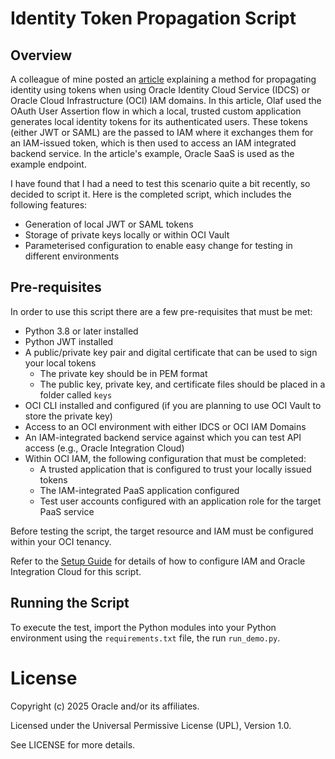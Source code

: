 # Identity Token Propagation Script

## Overview

A colleague of mine posted an [article](https://www.ateam-oracle.com/post/authentication-and-user-propagation-for-api-calls) explaining a method for propagating identity using tokens when using Oracle Identity Cloud Service (IDCS) or Oracle Cloud Infrastructure (OCI) IAM domains. In this article, Olaf used the OAuth User Assertion flow in which a local, trusted custom application generates local identity tokens for its authenticated users. These tokens (either JWT or SAML) are the passed to IAM where it exchanges them for an IAM-issued token, which is then used to access an IAM integrated backend service. In the article's example, Oracle SaaS is used as the example endpoint.

I have found that I had a need to test this scenario quite a bit recently, so decided to script it. Here is the completed script, which includes the following features:

- Generation of local JWT or SAML tokens
- Storage of private keys locally or within OCI Vault
- Parameterised configuration to enable easy change for testing in different environments

## Pre-requisites

In order to use this script there are a few pre-requisites that must be met:

- Python 3.8 or later installed
- Python JWT installed
- A public/private key pair and digital certificate that can be used to sign your local tokens
    - The private key should be in PEM format
    - The public key, private key, and certificate files should be placed in a folder called `keys`
- OCI CLI installed and configured (if you are planning to use OCI Vault to store the private key)
- Access to an OCI environment with either IDCS or OCI IAM Domains
- An IAM-integrated backend service against which you can test API access (e.g., Oracle Integration Cloud)
- Within OCI IAM, the following configuration that must be completed:
    - A trusted application that is configured to trust your locally issued tokens
    - The IAM-integrated PaaS application configured
    - Test user accounts configured with an application role for the target PaaS service

Before testing the script, the target resource and IAM must be configured within your OCI tenancy. 

Refer to the [Setup Guide](./oic-target-setup.md) for details of how to configure IAM and Oracle Integration Cloud for this script.

## Running the Script

To execute the test, import the Python modules into your Python environment using the `requirements.txt` file, the run `run_demo.py`.

# License

Copyright (c) 2025 Oracle and/or its affiliates.

Licensed under the Universal Permissive License (UPL), Version 1.0.

See LICENSE for more details.